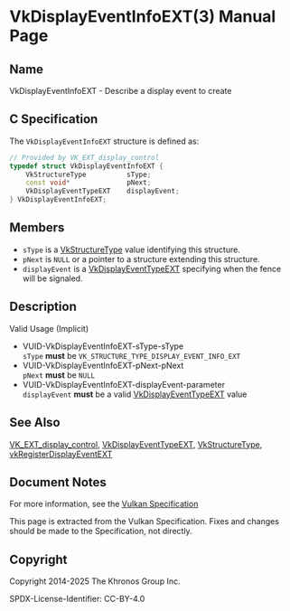 # VkDisplayEventInfoEXT(3) Manual Page

## Name

VkDisplayEventInfoEXT - Describe a display event to create



## [](#_c_specification)C Specification

The `VkDisplayEventInfoEXT` structure is defined as:

```c++
// Provided by VK_EXT_display_control
typedef struct VkDisplayEventInfoEXT {
    VkStructureType          sType;
    const void*              pNext;
    VkDisplayEventTypeEXT    displayEvent;
} VkDisplayEventInfoEXT;
```

## [](#_members)Members

- `sType` is a [VkStructureType](https://registry.khronos.org/vulkan/specs/latest/man/html/VkStructureType.html) value identifying this structure.
- `pNext` is `NULL` or a pointer to a structure extending this structure.
- `displayEvent` is a [VkDisplayEventTypeEXT](https://registry.khronos.org/vulkan/specs/latest/man/html/VkDisplayEventTypeEXT.html) specifying when the fence will be signaled.

## [](#_description)Description

Valid Usage (Implicit)

- [](#VUID-VkDisplayEventInfoEXT-sType-sType)VUID-VkDisplayEventInfoEXT-sType-sType  
  `sType` **must** be `VK_STRUCTURE_TYPE_DISPLAY_EVENT_INFO_EXT`
- [](#VUID-VkDisplayEventInfoEXT-pNext-pNext)VUID-VkDisplayEventInfoEXT-pNext-pNext  
  `pNext` **must** be `NULL`
- [](#VUID-VkDisplayEventInfoEXT-displayEvent-parameter)VUID-VkDisplayEventInfoEXT-displayEvent-parameter  
  `displayEvent` **must** be a valid [VkDisplayEventTypeEXT](https://registry.khronos.org/vulkan/specs/latest/man/html/VkDisplayEventTypeEXT.html) value

## [](#_see_also)See Also

[VK\_EXT\_display\_control](https://registry.khronos.org/vulkan/specs/latest/man/html/VK_EXT_display_control.html), [VkDisplayEventTypeEXT](https://registry.khronos.org/vulkan/specs/latest/man/html/VkDisplayEventTypeEXT.html), [VkStructureType](https://registry.khronos.org/vulkan/specs/latest/man/html/VkStructureType.html), [vkRegisterDisplayEventEXT](https://registry.khronos.org/vulkan/specs/latest/man/html/vkRegisterDisplayEventEXT.html)

## [](#_document_notes)Document Notes

For more information, see the [Vulkan Specification](https://registry.khronos.org/vulkan/specs/latest/html/vkspec.html#VkDisplayEventInfoEXT)

This page is extracted from the Vulkan Specification. Fixes and changes should be made to the Specification, not directly.

## [](#_copyright)Copyright

Copyright 2014-2025 The Khronos Group Inc.

SPDX-License-Identifier: CC-BY-4.0